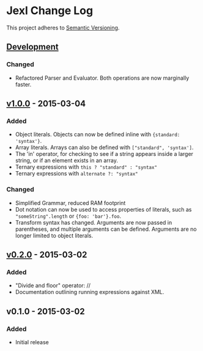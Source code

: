 # Jexl Change Log
This project adheres to [Semantic Versioning](http://semver.org/).

## [Development]
### Changed
- Refactored Parser and Evaluator. Both operations are now marginally faster.

## [v1.0.0] - 2015-03-04
### Added
- Object literals. Objects can now be defined inline with
`{standard: 'syntax'}`.
- Array literals. Arrays can also be defined with `["standard", 'syntax']`.
- The 'in' operator, for checking to see if a string appears inside a larger
string, or if an element exists in an array.
- Ternary expressions with `this ? "standard" : "syntax"`
- Ternary expressions with `alternate ?: "syntax"`

### Changed
- Simplified Grammar, reduced RAM footprint
- Dot notation can now be used to access properties of literals, such as
`"someString".length` or `{foo: 'bar'}.foo`.
- Transform syntax has changed. Arguments are now passed in parentheses, and
multiple arguments can be defined. Arguments are no longer limited to object
literals.

## [v0.2.0] - 2015-03-02
### Added
- "Divide and floor" operator: //
- Documentation outlining running expressions against XML.

## v0.1.0 - 2015-03-02
### Added
- Initial release

[Development]: https://github.com/TechnologyAdvice/Jexl/compare/1.0.0...HEAD
[v1.0.0]: https://github.com/TechnologyAdvice/Jexl/compare/0.2.0...1.0.0
[v0.2.0]: https://github.com/TechnologyAdvice/Jexl/compare/0.1.0...0.2.0
